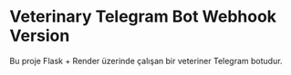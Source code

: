 # Veterinary Telegram Bot Webhook Version
Bu proje Flask + Render üzerinde çalışan bir veteriner Telegram botudur.
